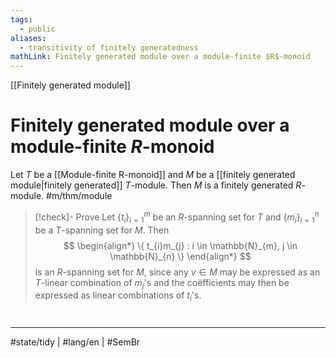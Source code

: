 ```yaml
---
tags:
  - public
aliases:
  - transitivity of finitely generatedness
mathLink: Finitely generated module over a module-finite $R$-monoid
---
```

[[Finitely generated module]]
# Finitely generated module over a module-finite $R$-monoid

Let $T$ be a [[Module-finite R-monoid]] and $M$ be a [[finitely generated module|finitely generated]] $T$-module.
Then $M$ is a finitely generated $R$-module. #m/thm/module 

> [!check]- Prove
> Let $\{ t_{i} \}_{i=1}^m$ be an $R$-spanning set for $T$ and $\{ m_{i} \}_{i=1}^n$ be a $T$-spanning set for $M$.
> Then
> $$
> \begin{align*}
> \{ t_{i}m_{j} : i \in \mathbb{N}_{m}, j \in \mathbb{N}_{n} \}
> \end{align*}
> $$
> is an $R$-spanning set for $M$, since any $v \in M$ may be expressed as an $T$-linear combination of $m_{j}$'s and the coëfficients may then be expressed as linear combinations of $t_{i}$'s. <span class="QED"/>

#
---
#state/tidy | #lang/en | #SemBr
